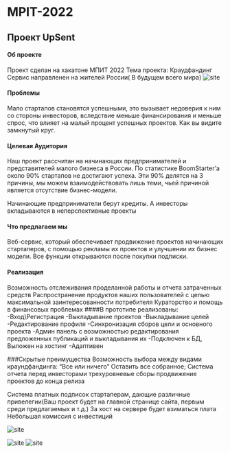 # MPIT-2022
## Проект UpSent
#### Об проекте
Проект сделан на хакатоне МПИТ 2022
Тема проекта: Краудфандинг
Сервис направленен на жителей России( В будущем всего мира)
![site](https://github.com/insommmnia/MPIT-2022-UpSent/blob/a65c6c76d053800a398f25d0829808656f5e37e7/imgs/logog.png?raw=true)
#### Проблемы
Мало стартапов становятся успешными, это вызывает недоверия к ним со стороны инвесторов, вследствие меньше финансирования и меньше спрос, что влияет на малый процент успешных проектов. Как вы видите замкнутый круг.

#### Целевая Аудитория
Наш проект рассчитан на начинающих предпринимателей и представителей малого бизнеса в России. По статистике BoomStarter’а около 90% стартапов не достигают успеха.
Эти 90% делятся на 3 причины, мы можем взаимодействовать лишь теми, чьей причиной является отсутствие бизнес-модели.

Начинающие предприниматели берут кредиты.
А инвесторы вкладываются в неперспективные проекты

#### Что предлагаем мы
Веб-сервис, который обеспечивает продвижение проектов начинающих стартаперов, с помощью рекламы их проектов и улучшении их бизнес модели. Все функции открываются
после покупки подписки. 


#### Реализация
Возможность отслеживания проделанной работы и отчета затраченных средств
Распространение продуктов наших пользователей с целью максимальной заинтересованности потребителя
Кураторство и помощь в финансовых проблемах
####В прототипе реализованы:
-Вход\Регистрация
-Выкладывание проектов
-Выкладывание целей
-Редактирование профиля
-Синхронизация сборов цели и основного проекта
-Админ панель с возможностью редактирования предложенных публикаций и выкладывания их 
-Подключен к БД, Выложен на хостинг
-Адаптивен

###Скрытые преимущества
  Возможность выбора между видами краундфандинга:
“Все или ничего”
Оставить все собранное;
Система отчета перед инвесторами
трехуровневые сборы
продвижение проектов до конца релиза


Система платных подписок стартаперам, дающие различные привелегии(Ваш проект будет на главной странице сайта, первым среди предлагаемых и т.д.)
За хост на сервере будет взиматься плата
Небольшая комиссия с инвестиций


![site](https://github.com/insommmnia/MPIT-2022-UpSent/blob/c278d9253bf960cf1aa38c7feecac772e14ffd9d/imgs/1_1.png?raw=true)

![site](https://github.com/insommmnia/MPIT-2022-UpSent/blob/10abe435598cf26a9e60eeb40a9133bd2e2c845b/imgs/prof.png?raw=true)
![site](https://github.com/insommmnia/MPIT-2022-UpSent/blob/10abe435598cf26a9e60eeb40a9133bd2e2c845b/imgs/prof2.png?raw=true)
